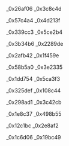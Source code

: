 
_0x26af06
_0x3c8c4d

_0x57c4a4
_0x4d213f

_0x339cc3
_0x5ce2b4



_0x3b34b6
_0x2289de

_0x2afb42
_0x1f459e

_0x58b5a0
_0x3e2335



_0x1dd754
_0x5ca3f3

_0x325def
_0x108c44

_0x298ad1
_0x3c42cb



_0x1e8c37
_0x498b55

_0x12c1bc
_0x2e8af2

_0x1c6d06
_0x19bc49








<!-- 
_0x327ac8
_0x40f02d

_0x3918e0
_0x2b0e53

_0x6e64ad
_0x2682fc 
-->
